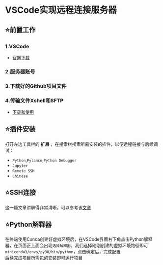 # VSCode实现远程连接服务器

## ⭐前置工作

### 1.VSCode     
  - [官网下载](https://code.visualstudio.com/)  
  
### 2.服务器账号  

### 3.下载好的Github项目文件  

### 4.传输文件Xshell和SFTP  
  - [下载和使用](https://blog.csdn.net/qq_44614026/article/details/108896217)  

##  ⭐插件安装  
打开左边工具栏的 **扩展** ，在搜索栏搜索所需安装的插件，以便远程链接与后续调试：  

- `Python`,`Pylance`,`Python Debugger`
- `Jupyter`
- `Remote SSH`
- `Chinese`

## ⭐SSH连接  
这一篇文章讲解得非常清晰，可以参考该[文章](https://blog.csdn.net/Oxford1151/article/details/137228119)  

## ⭐Python解释器  
在终端使用Conda创建好虚拟环境后，在VSCode界面右下角点击Python解释器，在页面正上面会出现`选择解释器`，我们选择刚刚创建的虚拟环境路径即可`miniconda3/envs/py38/bin/python`，点击确定后，完成配置  
后续完成项目所需包的安装即可运行项目
